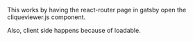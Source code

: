 This works by having the react-router page in gatsby
open the cliqueviewer.js component.

Also, client side happens because of loadable.

